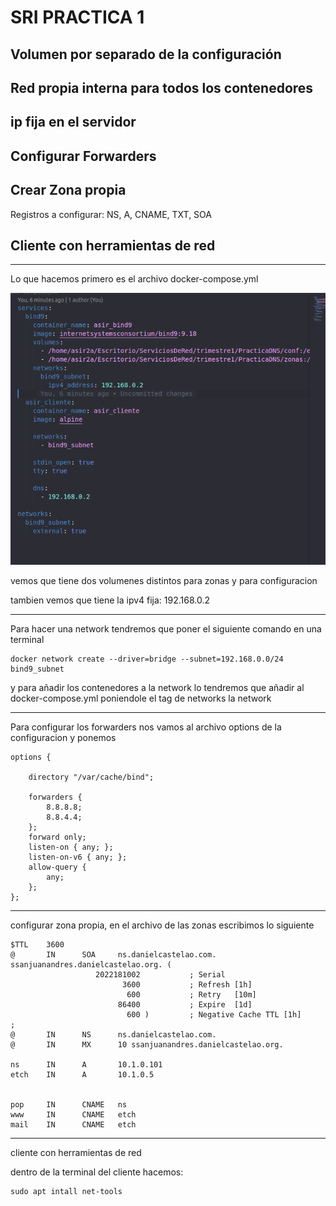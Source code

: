# SRI PRACTICA 1

## Volumen por separado de la configuración

## Red propia interna para todos los contenedores

##  ip fija en el servidor

## Configurar Forwarders

## Crear Zona propia
  Registros a configurar: NS, A, CNAME, TXT, SOA

## Cliente con herramientas de red

---
Lo que hacemos primero es el archivo docker-compose.yml 

![docker-compose.yml](https://raw.githubusercontent.com/samuelsanjuan/Bind9Practica/master/dockercompose.png)

vemos que tiene dos volumenes distintos para zonas y para configuracion

tambien vemos que tiene la ipv4 fija: 192.168.0.2

---
Para hacer una network tendremos que poner el siguiente comando en una terminal 

~~~
docker network create --driver=bridge --subnet=192.168.0.0/24 bind9_subnet
~~~
y para añadir los contenedores a la network lo tendremos que añadir al docker-compose.yml poniendole el tag de networks la network 

---
Para configurar los forwarders nos vamos al archivo options de la configuracion y ponemos
~~~
options {

    directory "/var/cache/bind";

    forwarders {
        8.8.8.8;
        8.8.4.4;
    };
    forward only;
    listen-on { any; };
    listen-on-v6 { any; };
    allow-query { 
        any; 
    };
};

~~~
---
configurar zona propia, en el archivo de las zonas escribimos lo siguiente
~~~
$TTL    3600
@       IN      SOA     ns.danielcastelao.com. ssanjuanandres.danielcastelao.org. (
                   2022181002           ; Serial
                         3600           ; Refresh [1h]
                          600           ; Retry   [10m]
                        86400           ; Expire  [1d]
                          600 )         ; Negative Cache TTL [1h]
;
@       IN      NS      ns.danielcastelao.com.
@       IN      MX      10 ssanjuanandres.danielcastelao.org.

ns      IN      A       10.1.0.101
etch    IN      A       10.1.0.5


pop     IN      CNAME   ns
www     IN      CNAME   etch
mail    IN      CNAME   etch

~~~

---

cliente con herramientas de red

dentro de la terminal del cliente hacemos:
~~~ 
sudo apt intall net-tools
~~~